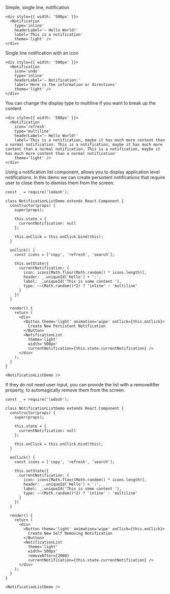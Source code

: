 Simple, single line, notification

```
<div style={{ width: '500px' }}>
  <Notification
    type='inline'
    headerLabel='— Hello World!'
    label='This is a notification'
    theme='light' />
</div>
```

Single line notification with an icon

```
<div style={{ width: '500px' }}>
  <Notification
    icon='undo'
    type='inline'
    headerLabel='— Notification:'
    label='Here is the information or directions'
    theme='light' />
</div>
```

You can change the display type to multiline if you want to break up the content

```
<div style={{ width: '500px' }}>
  <Notification
    icon='refresh'
    type='multiline'
    headerLabel='— Hello World!'
    label='This is a notification, maybe it has much more content than a normal notification. This is a notification, maybe it has much more content than a normal notification. This is a notification, maybe it has much more content than a normal notification'
    theme='light' />
</div>
```

Using a notification list component, allows you to display application level notifications. In this demo we can create persistent notifications that require user to close them to dismiss them from the screen.
```
const _ = require('lodash');

class NotificationListDemo extends React.Component {
  constructor(props) {
    super(props);

    this.state = {
      currentNotification: null
    };

    this.onClick = this.onClick.bind(this);
  }

  onClick() {
    const icons = ['copy', 'refresh', 'search'];

    this.setState({
      currentNotification: {
        icon: icons[Math.floor(Math.random() * icons.length)],
        header: _.uniqueId('Hello') + ':',
        label: _.uniqueId('This is some content '),
        type: ~~(Math.random()*2) ? 'inline' : 'multiline'
      }
    })
  }

  render() {
    return (
      <div>
        <Button theme='light' animation='wipe' onClick={this.onClick}>
          Create New Persistent Notification
        </Button>
        <NotificationList
          theme='light'
          width='500px'
          currentNotification={this.state.currentNotification} />
      </div>
    );
  }
}

<NotificationListDemo />
```

If they do not need user input, you can provide the list with a removeAfter property, to automagically remove them from the screen.
```
const _ = require('lodash');

class NotificationListDemo extends React.Component {
  constructor(props) {
    super(props);

    this.state = {
      currentNotification: null
    };

    this.onClick = this.onClick.bind(this);
  }

  onClick() {
    const icons = ['copy', 'refresh', 'search'];

    this.setState({
      currentNotification: {
        icon: icons[Math.floor(Math.random() * icons.length)],
        header: _.uniqueId('Hello') + ':',
        label: _.uniqueId('This is some content '),
        type: ~~(Math.random()*2) ? 'inline' : 'multiline'
      }
    })
  }

  render() {
    return (
      <div>
        <Button theme='light' animation='wipe' onClick={this.onClick}>
          Create New Self Removing Notification
        </Button>
        <NotificationList
          theme='light'
          width='500px'
          removeAfter={2000}
          currentNotification={this.state.currentNotification} />
      </div>
    );
  }
}

<NotificationListDemo />
```
